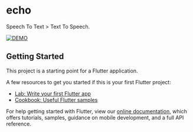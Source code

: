 # echo

Speech To Text > Text To Speech.

[![DEMO](https://img.youtube.com/vi/_rncNqsXipc/0.jpg)](https://www.youtube.com/watch?v=_rncNqsXipc)


## Getting Started

This project is a starting point for a Flutter application.

A few resources to get you started if this is your first Flutter project:

- [Lab: Write your first Flutter app](https://flutter.dev/docs/get-started/codelab)
- [Cookbook: Useful Flutter samples](https://flutter.dev/docs/cookbook)

For help getting started with Flutter, view our
[online documentation](https://flutter.dev/docs), which offers tutorials,
samples, guidance on mobile development, and a full API reference.
